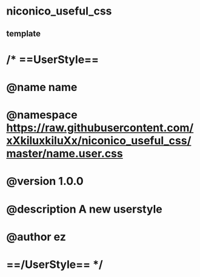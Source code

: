 # niconico_useful_css

## template
# /* ==UserStyle==
# @name           name
# @namespace      https://raw.githubusercontent.com/xXkiluxkiluXx/niconico_useful_css/master/name.user.css
# @version        1.0.0
# @description    A new userstyle
# @author         ez
# ==/UserStyle== */
